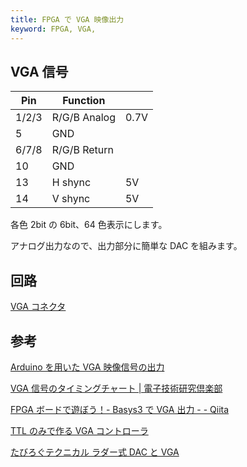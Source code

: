 ```yaml
---
title: FPGA で VGA 映像出力
keyword: FPGA, VGA,
---
```


## VGA 信号

| Pin   | Function     |      |
| ----- | ------------ | ---- |
| 1/2/3 | R/G/B Analog | 0.7V |
| 5     | GND          |      |
| 6/7/8 | R/G/B Return |      |
| 10    | GND          |      |
| 13    | H shync      | 5V   |
| 14    | V shync      | 5V   |

各色 2bit の 6bit、64 色表示にします。

アナログ出力なので、出力部分に簡単な DAC を組みます。

## 回路

[VGA コネクタ](https://www.marutsu.co.jp/pc/i/838015/)

## 参考

[Arduino を用いた VGA 映像信号の出力](http://www.net.c.dendai.ac.jp/~anada/)

[VGA 信号のタイミングチャート | 電子技術研究倶楽部](http://ele-tech.net/vga-doc1/)

[FPGA ボードで遊ぼう！- Basys3 で VGA 出力 - - Qiita](https://qiita.com/Kenta11/items/34555852efdf8d8f4b0c)

[TTL のみで作る VGA コントローラ](http://diode.matrix.jp/VGA/index.htm)

[たびろぐテクニカル ラダー式 DAC と VGA](http://yuranos.blog11.fc2.com/blog-entry-116.html)

